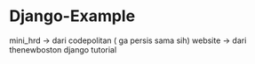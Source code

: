 # Django-Example
mini_hrd -> dari codepolitan ( ga persis sama sih)
website -> dari thenewboston django tutorial
